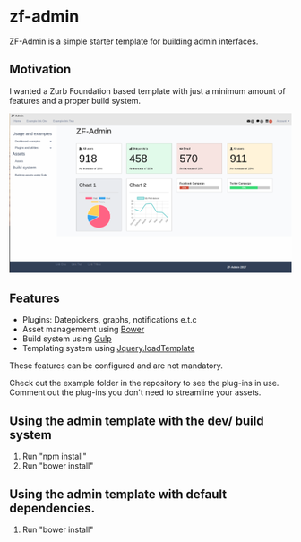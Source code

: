 # zf-admin
 ZF-Admin is a simple starter template for building admin interfaces.

## Motivation
I wanted a Zurb Foundation based template with just a minimum amount of features and a proper build system.

![](assets/images/zf-admin-1.png)

## Features
* Plugins: Datepickers, graphs, notifications e.t.c
* Asset managememt using <a href="https://bower.io/">Bower</a>
* Build system using <a href="http://gulpjs.com/">Gulp</a></li>
* Templating system using <a href="https://github.com/codepb/jquery-template"> Jquery.loadTemplate</a></li>

<p>
These features can be configured and are not mandatory.
</p>
<p>
  Check out the example folder in the repository to see the plug-ins in use. Comment out the plug-ins you don't need to streamline your assets.
</p>


## Using the admin template with the dev/ build system
1. Run "npm install"
2. Run "bower install"

## Using the admin template with default dependencies.
1. Run "bower install"
